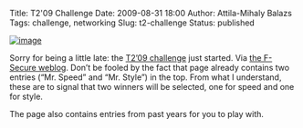 Title: T2'09 Challenge
Date: 2009-08-31 18:00
Author: Attila-Mihaly Balazs
Tags: challenge, networking
Slug: t2-challenge
Status: published

[![image](http://lh4.ggpht.com/_hrvCBhtWhJ4/SpvllEecFmI/AAAAAAAABM8/NYgzNPhpNGc/image_thumb%5B3%5D.png?imgmax=800 "image")](http://lh6.ggpht.com/_hrvCBhtWhJ4/SpvlkgeIkQI/AAAAAAAABM4/Wvt5b3IY_SE/s1600-h/image%5B3%5D.png)

Sorry for being a little late: the [T2’09
challenge](http://www.t2.fi/challenge/) just started. Via [the F-Secure
weblog](http://www.f-secure.com/weblog/archives/00001758.html). Don’t be
fooled by the fact that page already contains two entries (“Mr. Speed”
and “Mr. Style”) in the top. From what I understand, these are to signal
that two winners will be selected, one for speed and one for style.

The page also contains entries from past years for you to play with.
